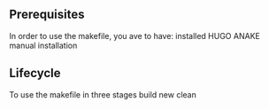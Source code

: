 ## Prerequisites
In order to use the makefile, you ave to have:
	installed HUGO
	ANAKE manual installation

## Lifecycle
To use the makefile in three stages
	build
	new
	clean


